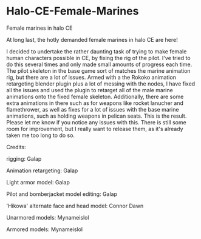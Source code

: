 # Halo-CE-Female-Marines
Female marines in halo CE

At long last, the hotly demanded female marines in halo CE are here!

I decided to undertake the rather daunting task of trying to make female human characters possible in CE, by fixing the rig of the pilot. I've tried to do this several times and only made small amounts of progress each time. The pilot skeleton in the base game sort of matches the marine animation rig, but there are a lot of issues. Armed with a the Rokoko animation retargeting blender plugin plus a lot of messing with the nodes, I have fixed all the issues and used the plugin to retarget all of the male marine animations onto the fixed female skeleton. Additionally, there are some extra animations in there such as for weapons like rocket lanucher and flamethrower, as well as fixes for a lot of issues with the base marine animations, such as holding weapons in pelican seats. This is the result. Please let me know if you notice any issues with this. There is still some room for improvement, but I really want to release them, as it's already taken me too long to do so.

Credits:

rigging: Galap

Animation retargeting: Galap

Light armor model: Galap

Pilot and bomberjacket model editing: Galap

'Hikowa' alternate face and head model: Connor Dawn

Unarmored models: Mynameislol

Armored models: Mynameislol

